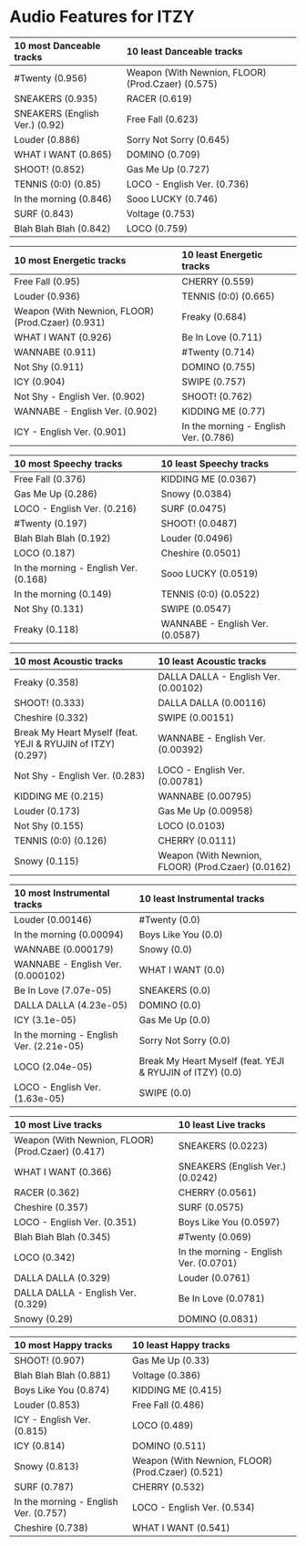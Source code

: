 # Audio Features for ITZY
| 10 most Danceable tracks | 10 least Danceable tracks |
|:---|:---|
| #Twenty (0.956) | Weapon (With Newnion, FLOOR) (Prod.Czaer) (0.575) |
| SNEAKERS (0.935) | RACER (0.619) |
| SNEAKERS (English Ver.) (0.92) | Free Fall (0.623) |
| Louder (0.886) | Sorry Not Sorry (0.645) |
| WHAT I WANT (0.865) | DOMINO (0.709) |
| SHOOT! (0.852) | Gas Me Up (0.727) |
| TENNIS (0:0) (0.85) | LOCO - English Ver. (0.736) |
| In the morning (0.846) | Sooo LUCKY (0.746) |
| SURF (0.843) | Voltage (0.753) |
| Blah Blah Blah (0.842) | LOCO (0.759) |

| 10 most Energetic tracks | 10 least Energetic tracks |
|:---|:---|
| Free Fall (0.95) | CHERRY (0.559) |
| Louder (0.936) | TENNIS (0:0) (0.665) |
| Weapon (With Newnion, FLOOR) (Prod.Czaer) (0.931) | Freaky (0.684) |
| WHAT I WANT (0.926) | Be In Love (0.711) |
| WANNABE (0.911) | #Twenty (0.714) |
| Not Shy (0.911) | DOMINO (0.755) |
| ICY (0.904) | SWIPE (0.757) |
| Not Shy - English Ver. (0.902) | SHOOT! (0.762) |
| WANNABE - English Ver. (0.902) | KIDDING ME (0.77) |
| ICY - English Ver. (0.901) | In the morning - English Ver. (0.786) |

| 10 most Speechy tracks | 10 least Speechy tracks |
|:---|:---|
| Free Fall (0.376) | KIDDING ME (0.0367) |
| Gas Me Up (0.286) | Snowy (0.0384) |
| LOCO - English Ver. (0.216) | SURF (0.0475) |
| #Twenty (0.197) | SHOOT! (0.0487) |
| Blah Blah Blah (0.192) | Louder (0.0496) |
| LOCO (0.187) | Cheshire (0.0501) |
| In the morning - English Ver. (0.168) | Sooo LUCKY (0.0519) |
| In the morning (0.149) | TENNIS (0:0) (0.0522) |
| Not Shy (0.131) | SWIPE (0.0547) |
| Freaky (0.118) | WANNABE - English Ver. (0.0587) |

| 10 most Acoustic tracks | 10 least Acoustic tracks |
|:---|:---|
| Freaky (0.358) | DALLA DALLA - English Ver. (0.00102) |
| SHOOT! (0.333) | DALLA DALLA (0.00116) |
| Cheshire (0.332) | SWIPE (0.00151) |
| Break My Heart Myself (feat. YEJI & RYUJIN of ITZY) (0.297) | WANNABE - English Ver. (0.00392) |
| Not Shy - English Ver. (0.283) | LOCO - English Ver. (0.00781) |
| KIDDING ME (0.215) | WANNABE (0.00795) |
| Louder (0.173) | Gas Me Up (0.00958) |
| Not Shy (0.155) | LOCO (0.0103) |
| TENNIS (0:0) (0.126) | CHERRY (0.0111) |
| Snowy (0.115) | Weapon (With Newnion, FLOOR) (Prod.Czaer) (0.0162) |

| 10 most Instrumental tracks | 10 least Instrumental tracks |
|:---|:---|
| Louder (0.00146) | #Twenty (0.0) |
| In the morning (0.00094) | Boys Like You (0.0) |
| WANNABE (0.000179) | Snowy (0.0) |
| WANNABE - English Ver. (0.000102) | WHAT I WANT (0.0) |
| Be In Love (7.07e-05) | SNEAKERS (0.0) |
| DALLA DALLA (4.23e-05) | DOMINO (0.0) |
| ICY (3.1e-05) | Gas Me Up (0.0) |
| In the morning - English Ver. (2.21e-05) | Sorry Not Sorry (0.0) |
| LOCO (2.04e-05) | Break My Heart Myself (feat. YEJI & RYUJIN of ITZY) (0.0) |
| LOCO - English Ver. (1.63e-05) | SWIPE (0.0) |

| 10 most Live tracks | 10 least Live tracks |
|:---|:---|
| Weapon (With Newnion, FLOOR) (Prod.Czaer) (0.417) | SNEAKERS (0.0223) |
| WHAT I WANT (0.366) | SNEAKERS (English Ver.) (0.0242) |
| RACER (0.362) | CHERRY (0.0561) |
| Cheshire (0.357) | SURF (0.0575) |
| LOCO - English Ver. (0.351) | Boys Like You (0.0597) |
| Blah Blah Blah (0.345) | #Twenty (0.069) |
| LOCO (0.342) | In the morning - English Ver. (0.0701) |
| DALLA DALLA (0.329) | Louder (0.0761) |
| DALLA DALLA - English Ver. (0.329) | Be In Love (0.0781) |
| Snowy (0.29) | DOMINO (0.0831) |

| 10 most Happy tracks | 10 least Happy tracks |
|:---|:---|
| SHOOT! (0.907) | Gas Me Up (0.33) |
| Blah Blah Blah (0.881) | Voltage (0.386) |
| Boys Like You (0.874) | KIDDING ME (0.415) |
| Louder (0.853) | Free Fall (0.486) |
| ICY - English Ver. (0.815) | LOCO (0.489) |
| ICY (0.814) | DOMINO (0.511) |
| Snowy (0.813) | Weapon (With Newnion, FLOOR) (Prod.Czaer) (0.521) |
| SURF (0.787) | CHERRY (0.532) |
| In the morning - English Ver. (0.757) | LOCO - English Ver. (0.534) |
| Cheshire (0.738) | WHAT I WANT (0.541) |
